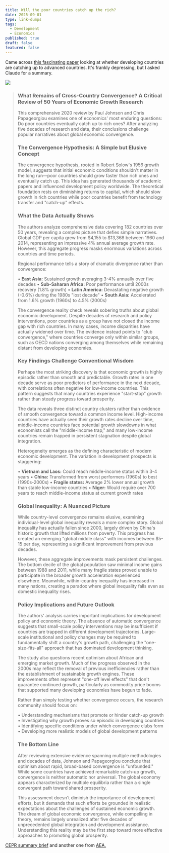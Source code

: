 ```yaml
---
title: Will the poor countries catch up the rich?
date: 2025-09-01
type: link-dumps
tags:
  - Development
  - Economics
published: true
draft: false
featured: false
---
```

Came across [this fascinating paper](https://www.aeaweb.org/articles?id=10.1257/jel.20181207) looking at whether developing countries are catching up to advanced countries. It's frankly depressing, but I asked Claude for a summary.

![](/images/2025-09-01_17-46.png)

> ### What Remains of Cross-Country Convergence? A Critical Review of 50 Years of Economic Growth Research
> 
> This comprehensive 2020 review by Paul Johnson and Chris Papageorgiou examines one of economics' most enduring questions: Do poor countries eventually catch up to rich ones? After analyzing five decades of research and data, their conclusions challenge popular narratives about global economic convergence.
> 
> ### The Convergence Hypothesis: A Simple but Elusive Concept
> 
> The convergence hypothesis, rooted in Robert Solow's 1956 growth model, suggests that initial economic conditions shouldn't matter in the long run—poor countries should grow faster than rich ones and eventually catch up. This idea has generated thousands of academic papers and influenced development policy worldwide. The theoretical foundation rests on diminishing returns to capital, which should slow growth in rich countries while poor countries benefit from technology transfer and "catch-up" effects.
> 
> ### What the Data Actually Shows
> 
> The authors analyze comprehensive data covering 182 countries over 50 years, revealing a complex picture that defies simple narratives. Global GDP per capita grew from $4,155 to $13,368 between 1960 and 2014, representing an impressive 4% annual average growth rate. However, this aggregate progress masks enormous variations across countries and time periods.
> 
> Regional performance tells a story of dramatic divergence rather than convergence:
> 
> • **East Asia:** Sustained growth averaging 3-4% annually over five decades • **Sub-Saharan Africa:** Poor performance until 2000s recovery (1.8% growth) • **Latin America:** Devastating negative growth (-0.6%) during the 1980s "lost decade" • **South Asia:** Accelerated from 1.6% growth (1960s) to 4.5% (2000s)
> 
> The convergence reality check reveals sobering truths about global economic development. Despite decades of research and policy interventions, poor countries as a group have not closed the income gap with rich countries. In many cases, income disparities have actually widened over time. The evidence instead points to "club convergence," where countries converge only within similar groups, such as OECD nations converging among themselves while remaining distant from developing economies.
> 
> ### Key Findings Challenge Conventional Wisdom
> 
> Perhaps the most striking discovery is that economic growth is highly episodic rather than smooth and predictable. Growth rates in one decade serve as poor predictors of performance in the next decade, with correlations often negative for low-income countries. This pattern suggests that many countries experience "start-stop" growth rather than steady progress toward prosperity.
> 
> The data reveals three distinct country clusters rather than evidence of smooth convergence toward a common income level. High-income countries have actually seen their growth rates decline over time, middle-income countries face potential growth slowdowns in what economists call the "middle-income trap," and many low-income countries remain trapped in persistent stagnation despite global integration.
> 
> Heterogeneity emerges as the defining characteristic of modern economic development. The variation in development prospects is staggering:
> 
> • **Vietnam and Laos:** Could reach middle-income status within 3-4 years • **China:** Transformed from worst performers (1960s) to best (1990s-2000s) • **Fragile states:** Average 2% lower annual growth than stable low-income countries • **Niger:** Would require over 700 years to reach middle-income status at current growth rates
> 
> ### Global Inequality: A Nuanced Picture
> 
> While country-level convergence remains elusive, examining individual-level global inequality reveals a more complex story. Global inequality has actually fallen since 2000, largely driven by China's historic growth that lifted millions from poverty. This progress has created an emerging "global middle class" with incomes between $5-15 per day, representing a significant improvement from previous decades.
> 
> However, these aggregate improvements mask persistent challenges. The bottom decile of the global population saw minimal income gains between 1988 and 2011, while many fragile states proved unable to participate in the broader growth acceleration experienced elsewhere. Meanwhile, within-country inequality has increased in many nations, creating a paradox where global inequality falls even as domestic inequality rises.
> 
> ### Policy Implications and Future Outlook
> 
> The authors' analysis carries important implications for development policy and economic theory. The absence of automatic convergence suggests that small-scale policy interventions may be insufficient if countries are trapped in different development trajectories. Large-scale institutional and policy changes may be required to fundamentally shift a country's growth path, challenging the "one-size-fits-all" approach that has dominated development thinking.
> 
> The study also questions recent optimism about African and emerging market growth. Much of the progress observed in the 2000s may reflect the removal of previous inefficiencies rather than the establishment of sustainable growth engines. These improvements often represent "one-off level effects" that don't guarantee continued growth, particularly as commodity price booms that supported many developing economies have begun to fade.
> 
> Rather than simply testing whether convergence occurs, the research community should focus on:
> 
> • Understanding mechanisms that promote or hinder catch-up growth • Investigating why growth proves so episodic in developing countries • Identifying specific conditions under which convergence clubs form • Developing more realistic models of global development patterns
> 
> ### The Bottom Line
> 
> After reviewing extensive evidence spanning multiple methodologies and decades of data, Johnson and Papageorgiou conclude that optimism about rapid, broad-based convergence is "unfounded." While some countries have achieved remarkable catch-up growth, convergence is neither automatic nor universal. The global economy appears characterized by multiple equilibria rather than a single convergent path toward shared prosperity.
> 
> This assessment doesn't diminish the importance of development efforts, but it demands that such efforts be grounded in realistic expectations about the challenges of sustained economic growth. The dream of global economic convergence, while compelling in theory, remains largely unrealized after five decades of unprecedented global integration and development assistance. Understanding this reality may be the first step toward more effective approaches to promoting global prosperity.

[CEPR summary brief](https://cepr.org/voxeu/columns/its-too-soon-optimism-about-convergence) and another one from [AEA.](https://www.aeaweb.org/research/poor-rich-country-convergence-hypothesis)